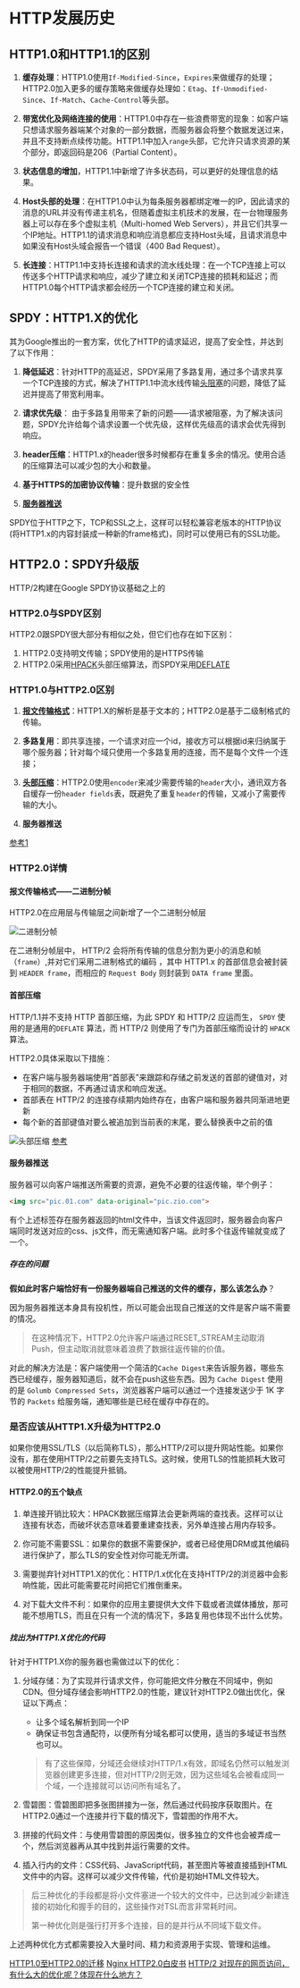 # HTTP发展历史

## HTTP1.0和HTTP1.1的区别

1. **缓存处理**：HTTP1.0使用`If-Modified-Since`，`Expires`来做缓存的处理；HTTP2.0加入更多的缓存策略来做缓存处理如：`Etag`、`If-Unmodified-Since`、`If-Match`、`Cache-Control`等头部。

2. **带宽优化及网络连接的使用**：HTTP1.0中存在一些浪费带宽的现象：如客户端只想请求服务器端某个对象的一部分数据，而服务器会将整个数据发送过来，并且不支持断点续传功能。HTTP1.1中加入`range`头部，它允许只请求资源的某个部分，即返回码是206（Partial Content）。

3. **状态信息的增加**，HTTP1.1中新增了许多状态码，可以更好的处理信息的结果。

4. **Host头部的处理**：在HTTP1.0中认为每条服务器都绑定唯一的IP，因此请求的消息的URL并没有传递主机名，但随着虚拟主机技术的发展，在一台物理服务器上可以存在多个虚拟主机（Multi-homed Web Servers），并且它们共享一个IP地址。HTTP1.1的请求消息和响应消息都应支持Host头域，且请求消息中如果没有Host头域会报告一个错误（400 Bad Request）。

5. **长连接**：HTTP1.1中支持长连接和请求的流水线处理：在一个TCP连接上可以传送多个HTTP请求和响应，减少了建立和关闭TCP连接的损耗和延迟；而HTTP1.0每个HTTP请求都会经历一个TCP连接的建立和关闭。

## SPDY：HTTP1.X的优化

其为Google推出的一套方案，优化了HTTP的请求延迟，提高了安全性，并达到了以下作用：

1. **降低延迟**：针对HTTP的高延迟，SPDY采用了多路复用，通过多个请求共享一个TCP连接的方式，解决了HTTP1.1中流水线传输[头阻塞](../../HTTP/UDP,TCP协议/TCP/README.md#%e6%8f%90%e9%97%ae)的问题，降低了延迟并提高了带宽利用率。

2. **请求优先级**： 由于多路复用带来了新的问题——请求被阻塞，为了解决该问题，SPDY允许给每个请求设置一个优先级，这样优先级高的请求会优先得到响应。

3. **header压缩**：HTTP1.x的header很多时候都存在重复多余的情况。使用合适的压缩算法可以减少包的大小和数量。

4. **基于HTTPS的加密协议传输**：提升数据的安全性

5. [**服务器推送**](#%e6%9c%8d%e5%8a%a1%e5%99%a8%e6%8e%a8%e9%80%81)

SPDY位于HTTP之下，TCP和SSL之上，这样可以轻松兼容老版本的HTTP协议(将HTTP1.x的内容封装成一种新的frame格式)，同时可以使用已有的SSL功能。

## HTTP2.0：SPDY升级版

HTTP/2构建在Google SPDY协议基础之上的

### HTTP2.0与SPDY区别

HTTP2.0跟SPDY很大部分有相似之处，但它们也存在如下区别：

1. HTTP2.0支持明文传输；SPDY使用的是HTTPS传输
2. HTTP2.0采用[HPACK](http://http2.github.io/http2-spec/compression.html)头部压缩算法，而SPDY采用[DEFLATE](http://zh.wikipedia.org/wiki/DEFLATE)

### HTTP1.0与HTTP2.0区别

1. [**报文传输格式**](#%e6%8a%a5%e6%96%87%e4%bc%a0%e8%be%93%e6%a0%bc%e5%bc%8f%e4%ba%8c%e8%bf%9b%e5%88%b6%e5%88%86%e5%b8%a7)：HTTP1.X的解析是基于文本的；HTTP2.0是基于二级制格式的传输。

2. **多路复用**：即共享连接，一个请求对应一个id，接收方可以根据id来归纳属于哪个服务器；针对每个域只使用一个多路复用的连接，而不是每个文件一个连接；

3. [**头部压缩**](#%e9%a6%96%e9%83%a8%e5%8e%8b%e7%bc%a9)：HTTP2.0使用`encoder`来减少需要传输的`header`大小，通讯双方各自缓存一份`header fields`表，既避免了重复`header`的传输，又减小了需要传输的大小。

4. **服务器推送**

[参考1](http://www.alloyteam.com/2016/07/httphttp2-0spdyhttps-reading-this-is-enough/)

### HTTP2.0详情

#### 报文传输格式——二进制分帧

HTTP2.0在应用层与传输层之间新增了一个二进制分帧层

![二进制分帧](./imgs/binary&#32;format.jpg)

在二进制分帧层中， HTTP/2 会将所有传输的信息分割为更小的消息和帧（`frame`）,并对它们采用二进制格式的编码 ，其中 HTTP1.x 的首部信息会被封装到 `HEADER frame`，而相应的 `Request Body` 则封装到 `DATA frame` 里面。

#### 首部压缩

HTTP/1.1并不支持 HTTP 首部压缩，为此 SPDY 和 HTTP/2 应运而生， `SPDY` 使用的是通用的`DEFLATE` 算法，而 HTTP/2 则使用了专门为首部压缩而设计的 `HPACK` 算法。

HTTP2.0具体采取以下措施：

- 在客户端与服务器端使用“首部表”来跟踪和存储之前发送的首部的键值对，对于相同的数据，不再通过请求和响应发送。
- 首部表在 HTTP/2 的连接存续期内始终存在，由客户端和服务器共同渐进地更新
- 每个新的首部键值对要么被追加到当前表的末尾，要么替换表中之前的值

![头部压缩](./imgs/header&#32;compress.jpg)
[参考](https://my.oschina.net/editorial-story/blog/3031721)

#### 服务器推送

服务器可以向客户端推送所需要的资源，避免不必要的往返传输，举个例子：

```html
<img src="pic.01.com" data-original="pic.zio.com">
```

有个上述标签存在服务器返回的html文件中，当该文件返回时，服务器会向客户端同时发送对应的css、js文件，而无需通知客户端。此时多个往返传输就变成了一个。

##### 存在的问题

**假如此时客户端恰好有一份服务器端自己推送的文件的缓存，那么该怎么办**？

因为服务器推送本身具有投机性，所以可能会出现自己推送的文件是客户端不需要的情况。

>在这种情况下，HTTP2.0允许客户端通过RESET_STREAM主动取消Push，但主动取消就意味着浪费了数据往返传输的价值。

对此的解决方法是：客户端使用一个简洁的`Cache Digest`来告诉服务器，哪些东西已经缓存，服务器知道后，就不会在push这些东西。因为 `Cache Digest` 使用的是 `Golumb Compressed Sets`，浏览器客户端可以通过一个连接发送少于 1K 字节的 `Packets` 给服务端，通知哪些是已经在缓存中存在的。

### 是否应该从HTTP1.X升级为HTTP2.0

如果你使用SSL/TLS（以后简称TLS），那么HTTP/2可以提升网站性能。如果你没有，那在使用HTTP/2之前要先支持TLS。这时候，使用TLS的性能损耗大致可以被使用HTTP/2的性能提升抵销。

#### HTTP2.0的五个缺点

1. 单连接开销比较大：HPACK数据压缩算法会更新两端的查找表。这样可以让连接有状态，而破坏状态意味着要重建查找表，另外单连接占用内存较多。

2. 你可能不需要SSL：如果你的数据不需要保护，或者已经使用DRM或其他编码进行保护了，那么TLS的安全性对你可能无所谓。

3. 需要抛弃针对HTTP1.X的优化：HTTP/1.x优化在支持HTTP/2的浏览器中会影响性能，因此可能需要花时间把它们推倒重来。

4. 对下载大文件不利：如果你的应用主要提供大文件下载或者流媒体播放，那可能不想用TLS，而且在只有一个流的情况下，多路复用也体现不出什么优势。

##### 找出为HTTP1.X优化的代码

针对于HTTP1.X你的服务器也需做过以下的优化：

1. 分域存储：为了实现并行请求文件，你可能把文件分散在不同域中，例如CDN。但分域存储会影响HTTP2.0的性能，建议针对HTTP2.0做出优化，保证以下两点：
   - 让多个域名解析到同一个IP
   - 确保证书包含通配符，以便所有分域名都可以使用，适当的多域证书当然也可以。

    >有了这些保障，分域还会继续对HTTP/1.x有效，即域名仍然可以触发浏览器创建更多连接，但对HTTP/2则无效，因为这些域名会被看成同一个域，一个连接就可以访问所有域名了。

2. 雪碧图：雪碧图即把多张图拼接为一张，然后通过代码按序获取图片。在HTTP2.0通过一个连接并行下载的情况下，雪碧图的作用不大。

3. 拼接的代码文件：与使用雪碧图的原因类似，很多独立的文件也会被弄成一个，然后浏览器再从其中找到并运行需要的文件。

4. 插入行内的文件：CSS代码、JavaScript代码，甚至图片等被直接插到HTML文件中的内容。这样可以减少文件传输，代价是初始HTML文件较大。

>后三种优化的手段都是将小文件塞进一个较大的文件中，已达到减少新建连接的初始化和握手的目的，这些操作对TSL而言非常耗时间。
>
>第一种优化则是强行打开多个连接，目的是并行从不同域下载文件。

上述两种优化方式都需要投入大量时间、精力和资源用于实现、管理和运维。

[HTTP1.0至HTTP2.0的迁移](https://www.w3ctech.com/topic/1563#tip7sharding)
[Nginx HTTP2.0白皮书](https://www.nginx.com/wp-content/uploads/2015/09/NGINX_HTTP2_White_Paper_v4.pdf)
[HTTP/2 对现在的网页访问，有什么大的优化呢？体现在什么地方？](https://www.zhihu.com/question/24774343/answer/96586977)
